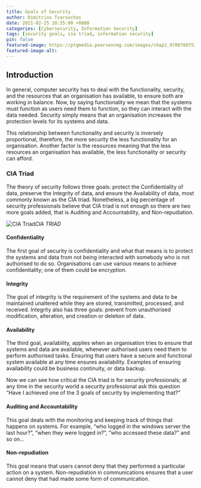 ```yaml
---
title: Goals of Security
author: Dimitrios Tsarouchas
date: 2021-02-25 20:55:00 +0800
categories: [Cybersecurity, Information Security]
tags: [security goals, cia triad, information security]
pin: false
featured-image: https://ptgmedia.pearsoncmg.com/images/chap2_9780789753250/elementLinks/02fig01_alt.jpg
featured-image-alt: 
---
```


## Introduction

In general, computer security has to deal with the functionality, security, and the resources that an organisation has available, to ensure both are working in balance. Now, by saying functionality we mean that the systems must function as users need them to function, so they can interact with the data needed. Security simply means that an organisation increases the protection levels for its systems and data.  

This relationship between functionality and security is inversely proportional, therefore, the more security the less functionality for an organisation. Another factor is the resources meaning that the less resources an organisation has available, the less functionality or security can afford.

### CIA Triad
The theory of security follows three goals: protect the Confidentiality of data, preserve the Integrity of data, and ensure the Availability of data, most commonly known as the CIA triad. Nonetheless, a big percentage of security professionals believe that CIA triad is not enough so there are two more goals added, that is Auditing and Accountability, and Non-repudiation.


![CIA Triad](https://ptgmedia.pearsoncmg.com/images/chap2_9780789753250/elementLinks/02fig01_alt.jpg)*CIA TRIAD*

#### Confidentiality
The first goal of security is confidentiality and what that means is to protect the systems and data from not being interacted with somebody who is not authorised to do so. Organisations can use various means to achieve confidentiality; one of them could be encryption.
#### Integrity
The goal of integrity is the requirement of the systems and data to be maintained unaltered while they are stored, transmitted, processed, and received. Integrity also has three goals: prevent from unauthorised modification, alteration, and creation or deletion of data.
#### Availability
The third goal, availability, applies when an organisation tries to ensure that systems and data are available, whenever authorised users need them to perform authorised tasks. Ensuring that users have a secure and functional system available at any time ensures availability. 
Examples of ensuring availability could be business continuity, or data backup.

Now we can see how critical the CIA triad is for security professionals; at any time in the security world a security professional ask this question “Have I achieved one of the 3 goals of security by implementing that?” 
#### Auditing and Accountability
This goal deals with the monitoring and keeping track of things that happens on systems. For example, “who logged in the windows server the last hour?”, “when they were logged in?”, “who accessed these data?” and so on…
#### Non-repudiation
This goal means that users cannot deny that they performed a particular action on a system. Non-repudiation in communications ensures that a user cannot deny that had made some form of communication.
